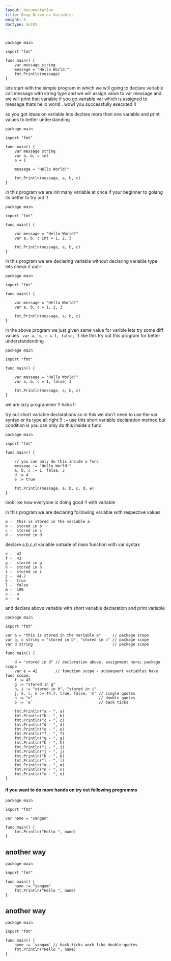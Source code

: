```yaml
---
layout: documentation
title: Deep Drive on Variables
weight: 9
doctype: Go101
---
```


```

package main

import "fmt"

func main() {
	var message string
	message = "Hello World."
	fmt.Println(message)
}

```

lets start with the simple program in which we will going to declare variable call message with string type and we will assign 
value to var message and we will print that variable if you go variable var which is assigned to message thats hello world .
wow! you successfully executed !!

so you got ideas on variable lets declare more than one variable and print values to better understanding 

```
package main

import "fmt"

func main() {
	var message string
	var a, b, c int
	a = 1

	message = "Hello World!"

	fmt.Println(message, a, b, c)
}

```

in this program we are init many variable at once if your beginner to golang its better to try out !!

```
package main

import "fmt"

func main() {

	var message = "Hello World!"
	var a, b, c int = 1, 2, 3

	fmt.Println(message, a, b, c)
}
```

in this program we are declaring variable without declaring variable type lets check it out:-

```
package main

import "fmt"

func main() {

	var message = "Hello World!"
	var a, b, c = 1, 2, 3

	fmt.Println(message, a, b, c)
}
```

in the above program we just given same value for varible lets try some diff values ``` var a, b, c = 1, false, 3``` like this 
try out this program for better understandending 

```
package main

import "fmt"

func main() {

	var message = "Hello World!"
	var a, b, c = 1, false, 3

	fmt.Println(message, a, b, c)
}
```

we are lazy programmer !! haha !!

try out short variable declarations so in this we don't need to use the var syntax or its type all right !! 
```:=``` use this short variable declaration method but condition is you can only do this inside a func

```
package main

import "fmt"

func main() {

	// you can only do this inside a func
	message := "Hello World!"
	a, b, c := 1, false, 3
	d := 4
	e := true

	fmt.Println(message, a, b, c, d, e)
}
```

look like now everyone is doing good !! with variable 

in this program we are declaring folllowing variable with respective values 


```
a -  this is stored in the variable a
b -  stored in b
c -  stored in c
d -  stored in d

```
declare a,b,c,d variable outside of main function with var syntax 
```
e -  42
f -  43
g -  stored in g
h -  stored in h
i -  stored in i
j -  44.7
k -  true
l -  false
m -  109
n -  n
o -  o
```
and declare above variable with short variable declaration and print variable 
```
package main

import "fmt"

var a = "this is stored in the variable a"     // package scope
var b, c string = "stored in b", "stored in c" // package scope
var d string                                   // package scope

func main() {

	d = "stored in d" // declaration above; assignment here; package scope
	var e = 42        // function scope - subsequent variables have func scope:
	f := 43
	g := "stored in g"
	h, i := "stored in h", "stored in i"
	j, k, l, m := 44.7, true, false, 'm' // single quotes
	n := "n"                             // double quotes
	o := `o`                             // back ticks

	fmt.Println("a - ", a)
	fmt.Println("b - ", b)
	fmt.Println("c - ", c)
	fmt.Println("d - ", d)
	fmt.Println("e - ", e)
	fmt.Println("f - ", f)
	fmt.Println("g - ", g)
	fmt.Println("h - ", h)
	fmt.Println("i - ", i)
	fmt.Println("j - ", j)
	fmt.Println("k - ", k)
	fmt.Println("l - ", l)
	fmt.Println("m - ", m)
	fmt.Println("n - ", n)
	fmt.Println("o - ", o)
}
```
#### if you want to do more hands on try out following programms 

```
package main

import "fmt"

var name = "sangam"

func main() {
	fmt.Println("Hello ", name)
}
```
## another way 
```
package main

import "fmt"

func main() {
	name := "sangam"
	fmt.Println("Hello ", name)
}
```
## another way 
```
package main

import "fmt"

func main() {
	name := `sangam` // back-ticks work like double-quotes
	fmt.Println("Hello ", name)
}
```
